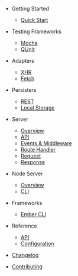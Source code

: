 - Getting Started
  - [Quick Start](quick-start.md)

- Testing Frameworks
  - [Mocha](testing-frameworks/mocha.md)
  - [QUnit](testing-frameworks/qunit.md)

- Adapters
  - [XHR](adapters/xhr.md)
  - [Fetch](adapters/fetch.md)

- Persisters
  - [REST](persisters/rest.md)
  - [Local Storage](persisters/local-storage.md)

- Server
  - [Overview](server/overview.md)
  - [API](server/api.md)
  - [Events & Middleware](server/events-and-middleware.md)
  - [Route Handler](server/route-handler.md)
  - [Request](server/request.md)
  - [Response](server/response.md)

- Node Server
  - [Overview](node-server/overview.md)
  - [CLI](node-server/cli.md)

- Frameworks
  - [Ember CLI](frameworks/ember-cli.md)

- Reference
  - [API](api.md)
  - [Configuration](configuration.md)

- [Changelog](changelog.md)
- [Contributing](contributing.md)
